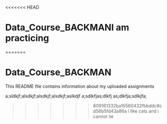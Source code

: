 <<<<<<< HEAD
# Data_Course_BACKMANI am practicing
=======
# Data_Course_BACKMAN

This README file contains information about my uploaded assignments


a;sldkjf;alsdkjf;alsdkjf;alsdkjf;aslkdjf
a;sdlkfjas;dlkfj
as;dlkfja;sdlkjfa;
>>>>>>> 809161332ba15560432fbbddc8cd56b5fd43a86a
i like cats and i cannot lie
